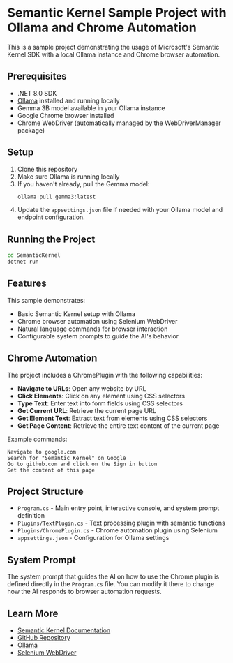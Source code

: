 # Semantic Kernel Sample Project with Ollama and Chrome Automation

This is a sample project demonstrating the usage of Microsoft's Semantic Kernel SDK with a local Ollama instance and Chrome browser automation.

## Prerequisites

- .NET 8.0 SDK
- [Ollama](https://ollama.ai/) installed and running locally
- Gemma 3B model available in your Ollama instance
- Google Chrome browser installed
- Chrome WebDriver (automatically managed by the WebDriverManager package)

## Setup

1. Clone this repository
2. Make sure Ollama is running locally
3. If you haven't already, pull the Gemma model:
   ```bash
   ollama pull gemma3:latest
   ```
4. Update the `appsettings.json` file if needed with your Ollama model and endpoint configuration.

## Running the Project

```bash
cd SemanticKernel
dotnet run
```

## Features

This sample demonstrates:

- Basic Semantic Kernel setup with Ollama
- Chrome browser automation using Selenium WebDriver
- Natural language commands for browser interaction
- Configurable system prompts to guide the AI's behavior

## Chrome Automation

The project includes a ChromePlugin with the following capabilities:

- **Navigate to URLs**: Open any website by URL
- **Click Elements**: Click on any element using CSS selectors
- **Type Text**: Enter text into form fields using CSS selectors
- **Get Current URL**: Retrieve the current page URL
- **Get Element Text**: Extract text from elements using CSS selectors
- **Get Page Content**: Retrieve the entire text content of the current page

Example commands:

```
Navigate to google.com
Search for "Semantic Kernel" on Google
Go to github.com and click on the Sign in button
Get the content of this page
```

## Project Structure

- `Program.cs` - Main entry point, interactive console, and system prompt definition
- `Plugins/TextPlugin.cs` - Text processing plugin with semantic functions
- `Plugins/ChromePlugin.cs` - Chrome automation plugin using Selenium
- `appsettings.json` - Configuration for Ollama settings

## System Prompt

The system prompt that guides the AI on how to use the Chrome plugin is defined directly in the `Program.cs` file. You can modify it there to change how the AI responds to browser automation requests.

## Learn More

- [Semantic Kernel Documentation](https://learn.microsoft.com/en-us/semantic-kernel/overview/)
- [GitHub Repository](https://github.com/microsoft/semantic-kernel)
- [Ollama](https://ollama.ai/)
- [Selenium WebDriver](https://www.selenium.dev/documentation/webdriver/) 